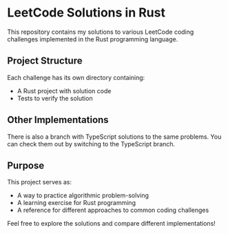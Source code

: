 # LeetCode Solutions in Rust

This repository contains my solutions to various LeetCode coding challenges implemented in the Rust programming language.

## Project Structure

Each challenge has its own directory containing:
- A Rust project with solution code
- Tests to verify the solution

## Other Implementations

There is also a branch with TypeScript solutions to the same problems. You can check them out by switching to the TypeScript branch.

## Purpose

This project serves as:
- A way to practice algorithmic problem-solving
- A learning exercise for Rust programming
- A reference for different approaches to common coding challenges

Feel free to explore the solutions and compare different implementations!